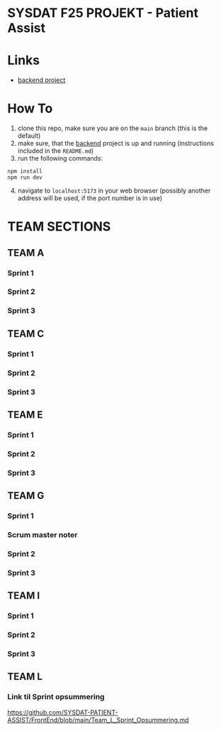 # SYSDAT F25 PROJEKT - Patient Assist

# Links

  - [backend project](https://github.com/SYSDAT-PATIENT-ASSIST/BackEnd)

# How To

  1. clone this repo, make sure you are on the `main` branch (this is the default)
  2. make sure, that the [backend](https://github.com/SYSDAT-PATIENT-ASSIST/BackEnd) project is up and running (instructions included in the `README.md`)
  3. run the following commands:
  ```
  npm install
  npm run dev
  ```
  4. navigate to `localhost:5173` in your web browser (possibly another address will be used, if the port number is in use)

# TEAM SECTIONS

## TEAM A

### Sprint 1

### Sprint 2

### Sprint 3

## TEAM C
### Sprint 1

### Sprint 2

### Sprint 3

## TEAM E
### Sprint 1

### Sprint 2

### Sprint 3

## TEAM G

### Sprint 1

### Scrum master noter

### Sprint 2

### Sprint 3

## TEAM I
### Sprint 1

### Sprint 2

### Sprint 3

## TEAM L
### Link til Sprint opsummering 
https://github.com/SYSDAT-PATIENT-ASSIST/FrontEnd/blob/main/Team_L_Sprint_Opsummering.md

